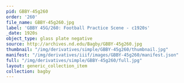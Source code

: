 ```yaml
---
pid: GBBY-45g260
order: '260'
file_name: GBBY-45g260.jpg
label: 'GBBY 45G/260: Football Practice Scene - c1920s'
_date: 1920s
object_type: glass plate negative
source: http://archives.nd.edu/Bagby/GBBY-45g260.jpg
thumbnail: "/img/derivatives/simple/GBBY-45g260/thumbnail.jpg"
manifest: "/img/derivatives/iiif/images/GBBY-45g260/manifest.json"
full: "/img/derivatives/simple/GBBY-45g260/full.jpg"
layout: generic_collection_item
collection: bagby
---
```

